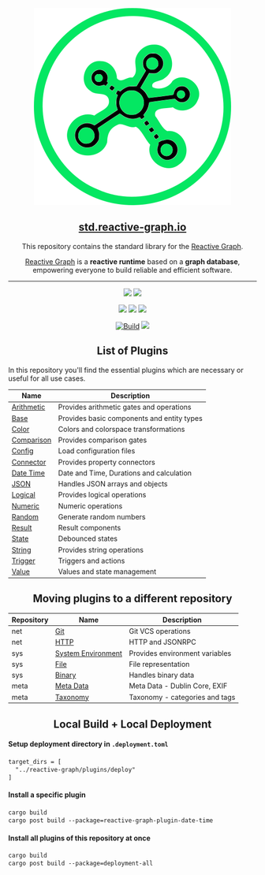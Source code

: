<div align="center">
  <a href="https://www,reactive-graph.io/"><img src="https://raw.githubusercontent.com/reactive-graph/design/main/public/logo/rendered/malachite/reactive-graph-400x400.png" alt="Reactive Graph"></a>
</div>

<h2 align="center">
    <a href="https://std.reactive-graph.io/">std.reactive-graph.io</a>
</h2>

<p align="center">
This repository contains the standard library for the <a href="https://github.com/reactive-graph/reactive-graph">Reactive Graph</a>.
</p>

<p align="center">
  <a href="https://github.com/reactive-graph/reactive-graph">Reactive Graph</a> is a <b>reactive runtime</b> based on a <b>graph database</b>, empowering everyone to build reliable and efficient software.
</p>

<hr>

<div align="center" style="text-align: center">

[<img src="https://img.shields.io/badge/book-master-yellow">](https://docs.reactive-graph.io/book/)
[<img src="https://img.shields.io/badge/api-master-yellow">](https://docs.reactive-graph.io/docs/)

[<img src="https://img.shields.io/badge/Language-Rust-brightgreen">](https://www.rust-lang.org/)
[<img src="https://img.shields.io/badge/Platforms-Linux%20%26%20Windows-brightgreen">]()
[<img src="https://img.shields.io/github/license/reactive-graph/std">](https://github.com/reactive-graph/std/blob/main/LICENSE)

[![Build](https://github.com/reactive-graph/std/actions/workflows/rust.yml/badge.svg)](https://github.com/reactive-graph/std/actions/workflows/rust.yml)
[<img src="https://img.shields.io/discord/698219248954376256?logo=discord">](https://discord.com/invite/acUW8k7)

</div>


<h2 align="center" style="text-align: center;">List of Plugins</h2>

In this repository you'll find the essential plugins which are necessary or useful for all use cases.

| Name                                         | Description                                |
|----------------------------------------------|--------------------------------------------|
| [Arithmetic](./plugins/arithmetic/README.md) | Provides arithmetic gates and operations   |
| [Base](./plugins/base/README.md)             | Provides basic components and entity types |
| [Color](./plugins/color/README.md)           | Colors and colorspace transformations      |
| [Comparison](./plugins/comparison/README.md) | Provides comparison gates                  |
| [Config](./plugins/config/README.md)         | Load configuration files                   |
| [Connector](./plugins/connector/README.md)   | Provides property connectors               |
| [Date Time](./plugins/date-time/README.md)   | Date and Time, Durations and calculation   |
| [JSON](./plugins/json/README.md)             | Handles JSON arrays and objects            |
| [Logical](./plugins/logical/README.md)       | Provides logical operations                |
| [Numeric](./plugins/numeric/README.md)       | Numeric operations                         |
| [Random](./plugins/random/README.md)         | Generate random numbers                    |
| [Result](./plugins/result/README.md)         | Result components                          |
| [State](./plugins/state/README.md)           | Debounced states                           |
| [String](./plugins/string/README.md)         | Provides string operations                 |
| [Trigger](./plugins/trigger/README.md)       | Triggers and actions                       |
| [Value](./plugins/value/README.md)           | Values and state management                |

<h2 align="center" style="text-align: center;">Moving plugins to a different repository</h2>

| Repository | Name                                                         | Description                    |
|------------|--------------------------------------------------------------|--------------------------------|
| net        | [Git](./plugins/git/README.md)                               | Git VCS operations             |
| net        | [HTTP](./plugins/http/README.md)                             | HTTP and JSONRPC               |
| sys        | [System Environment](./plugins/system-environment/README.md) | Provides environment variables |
| sys        | [File](./plugins/file/README.md)                             | File representation            |
| sys        | [Binary](./plugins/binary/README.md)                         | Handles binary data            |
| meta       | [Meta Data](./plugins/metadata/README.md)                    | Meta Data - Dublin Core, EXIF  |
| meta       | [Taxonomy](./plugins/taxonomy/README.md)                     | Taxonomy - categories and tags |

<h2 align="center" style="text-align: center;">Local Build + Local Deployment</h2>

#### Setup deployment directory in `.deployment.toml`

```shell
target_dirs = [
  "../reactive-graph/plugins/deploy"
]
```

#### Install a specific plugin

```shell
cargo build
cargo post build --package=reactive-graph-plugin-date-time
```

#### Install all plugins of this repository at once

```shell
cargo build
cargo post build --package=deployment-all
```
